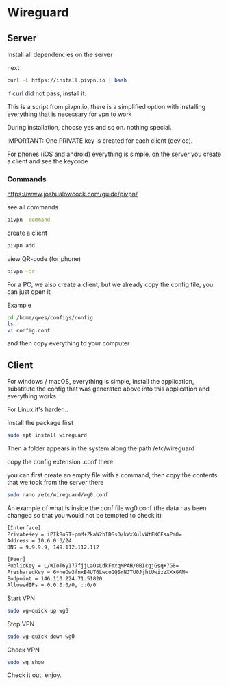 # Wireguard

## Server

Install all dependencies on the server

next
```sh
curl -L https://install.pivpn.io | bash
```


if curl did not pass, install it.

This is a script from pivpn.io, there is a simplified option with installing everything that is necessary for vpn to work

During installation, choose yes and so on. nothing special.

IMPORTANT: One PRIVATE key is created for each client (device).

For phones (iOS and android) everything is simple, on the server you create a client and see the keycode

### Commands

https://www.joshualowcock.com/guide/pivpn/

see all commands
```sh
pivpn -command
``` 


create a client
```sh
pivpn add
``` 


view QR-code (for phone)
```sh
pivpn -qr
``` 

For a PC, we also create a client, but we already copy the config file, you can just open it

Example
```sh
cd /home/qwes/configs/config
ls
vi config.conf
``` 
and then copy everything to your computer


## Client

For windows / macOS, everything is simple, install the application, substitute the config that was generated above into this application and everything works

For Linux it's harder...

Install the package first
```sh
sudo apt install wireguard
``` 

Then a folder appears in the system along the path /etc/wireguard

copy the config extension .conf there

you can first create an empty file with a command, then copy the contents that we took from the server there

```sh
sudo nano /etc/wireguard/wg0.conf
``` 
An example of what is inside the conf file wg0.conf (the data has been changed so that you would not be tempted to check it)

```sh
[Interface]
PrivateKey = iPIkBuST+pmM+ZkaW2hIDSsO/kWxXulvWtFKCFsaPm0=
Address = 10.6.0.3/24
DNS = 9.9.9.9, 149.112.112.112

[Peer]
PublicKey = L/WIoT6yI77fjjLaOsLdkFmxqMPAH/0BIcgjGsq+7G8=
PresharedKey = 6+heOw3fnxB4UT6LwcoGQSrNJTU0JjhtUwizzXXxGAM=
Endpoint = 146.110.224.71:51820
AllowedIPs = 0.0.0.0/0, ::0/0
``` 
Start VPN
```sh
sudo wg-quick up wg0
``` 

Stop VPN
```sh
sudo wg-quick down wg0
``` 

Check VPN
```sh
sudo wg show
``` 

Check it out, enjoy.
